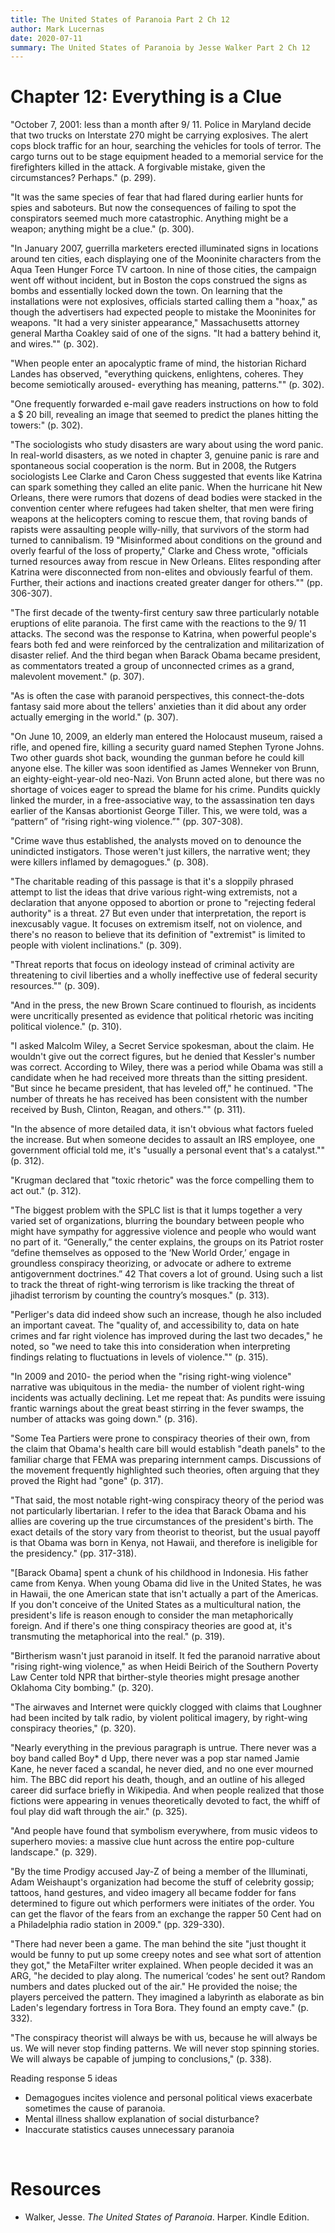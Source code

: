 ```yaml
---
title: The United States of Paranoia Part 2 Ch 12
author: Mark Lucernas
date: 2020-07-11
summary: The United States of Paranoia by Jesse Walker Part 2 Ch 12
---
```



# Chapter 12: Everything is a Clue

"October 7, 2001: less than a month after 9/ 11. Police in Maryland decide that
two trucks on Interstate 270 might be carrying explosives. The alert cops block
traffic for an hour, searching the vehicles for tools of terror. The cargo turns
out to be stage equipment headed to a memorial service for the firefighters
killed in the attack. A forgivable mistake, given the circumstances? Perhaps."
(p. 299).

"It was the same species of fear that had flared during earlier hunts for spies
and saboteurs. But now the consequences of failing to spot the conspirators
seemed much more catastrophic. Anything might be a weapon; anything might be a
clue." (p. 300).

"In January 2007, guerrilla marketers erected illuminated signs in locations
around ten cities, each displaying one of the Mooninite characters from the Aqua
Teen Hunger Force TV cartoon. In nine of those cities, the campaign went off
without incident, but in Boston the cops construed the signs as bombs and
essentially locked down the town. On learning that the installations were not
explosives, officials started calling them a "hoax," as though the advertisers
had expected people to mistake the Mooninites for weapons. "It had a very
sinister appearance," Massachusetts attorney general Martha Coakley said of one
of the signs. "It had a battery behind it, and wires."" (p. 302).

"When people enter an apocalyptic frame of mind, the historian Richard Landes has
observed, "everything quickens, enlightens, coheres. They become semiotically
aroused- everything has meaning, patterns."" (p. 302).

"One frequently forwarded e-mail gave readers instructions on how to fold a $ 20
bill, revealing an image that seemed to predict the planes hitting the towers:"
(p. 302).

"The sociologists who study disasters are wary about using the word panic. In
real-world disasters, as we noted in chapter 3, genuine panic is rare and
spontaneous social cooperation is the norm. But in 2008, the Rutgers
sociologists Lee Clarke and Caron Chess suggested that events like Katrina can
spark something they called an elite panic. When the hurricane hit New Orleans,
there were rumors that dozens of dead bodies were stacked in the convention
center where refugees had taken shelter, that men were firing weapons at the
helicopters coming to rescue them, that roving bands of rapists were assaulting
people willy-nilly, that survivors of the storm had turned to cannibalism. 19
"Misinformed about conditions on the ground and overly fearful of the loss of
property," Clarke and Chess wrote, "officials turned resources away from rescue
in New Orleans. Elites responding after Katrina were disconnected from
non-elites and obviously fearful of them. Further, their actions and inactions
created greater danger for others."" (pp. 306-307).

"The first decade of the twenty-first century saw three particularly notable
eruptions of elite paranoia. The first came with the reactions to the 9/ 11
attacks. The second was the response to Katrina, when powerful people's fears
both fed and were reinforced by the centralization and militarization of
disaster relief. And the third began when Barack Obama became president, as
commentators treated a group of unconnected crimes as a grand, malevolent
movement." (p. 307).

"As is often the case with paranoid perspectives, this connect-the-dots fantasy
said more about the tellers' anxieties than it did about any order actually
emerging in the world." (p. 307).

"On June 10, 2009, an elderly man entered the Holocaust museum, raised a rifle,
and opened fire, killing a security guard named Stephen Tyrone Johns. Two other
guards shot back, wounding the gunman before he could kill anyone else. The
killer was soon identified as James Wenneker von Brunn, an eighty-eight-year-old
neo-Nazi. Von Brunn acted alone, but there was no shortage of voices eager to
spread the blame for his crime. Pundits quickly linked the murder, in a
free-associative way, to the assassination ten days earlier of the Kansas
abortionist George Tiller. This, we were told, was a “pattern” of “rising
right-wing violence.”" (pp. 307-308).

"Crime wave thus established, the analysts moved on to denounce the unindicted
instigators. Those weren't just killers, the narrative went; they were killers
inflamed by demagogues." (p. 308).

"The charitable reading of this passage is that it's a sloppily phrased attempt
to list the ideas that drive various right-wing extremists, not a declaration
that anyone opposed to abortion or prone to "rejecting federal authority" is a
threat. 27 But even under that interpretation, the report is inexcusably vague.
It focuses on extremism itself, not on violence, and there's no reason to
believe that its definition of "extremist" is limited to people with violent
inclinations." (p. 309).

"Threat reports that focus on ideology instead of criminal activity are
threatening to civil liberties and a wholly ineffective use of federal security
resources."" (p. 309).

"And in the press, the new Brown Scare continued to flourish, as incidents were
uncritically presented as evidence that political rhetoric was inciting
political violence." (p. 310).

"I asked Malcolm Wiley, a Secret Service spokesman, about the claim. He wouldn't
give out the correct figures, but he denied that Kessler's number was correct.
According to Wiley, there was a period while Obama was still a candidate when he
had received more threats than the sitting president. "But since he became
president, that has leveled off," he continued. "The number of threats he has
received has been consistent with the number received by Bush, Clinton, Reagan,
and others."" (p. 311).

"In the absence of more detailed data, it isn't obvious what factors fueled the
increase. But when someone decides to assault an IRS employee, one government
official told me, it's "usually a personal event that's a catalyst."" (p. 312).

"Krugman declared that "toxic rhetoric" was the force compelling them to act
out." (p. 312).

"The biggest problem with the SPLC list is that it lumps together a very varied
set of organizations, blurring the boundary between people who might have
sympathy for aggressive violence and people who would want no part of it.
“Generally,” the center explains, the groups on its Patriot roster “define
themselves as opposed to the ‘New World Order,’ engage in groundless conspiracy
theorizing, or advocate or adhere to extreme antigovernment doctrines.” 42 That
covers a lot of ground. Using such a list to track the threat of right-wing
terrorism is like tracking the threat of jihadist terrorism by counting the
country’s mosques." (p. 313).

"Perliger's data did indeed show such an increase, though he also included an
important caveat. The "quality of, and accessibility to, data on hate crimes and
far right violence has improved during the last two decades," he noted, so "we
need to take this into consideration when interpreting findings relating to
fluctuations in levels of violence."" (p. 315).

"In 2009 and 2010- the period when the "rising right-wing violence" narrative was
ubiquitous in the media- the number of violent right-wing incidents was actually
declining. Let me repeat that: As pundits were issuing frantic warnings about
the great beast stirring in the fever swamps, the number of attacks was going
down." (p. 316).

"Some Tea Partiers were prone to conspiracy theories of their own, from the claim
that Obama's health care bill would establish "death panels" to the familiar
charge that FEMA was preparing internment camps. Discussions of the movement
frequently highlighted such theories, often arguing that they proved the Right
had "gone" (p. 317).

"That said, the most notable right-wing conspiracy theory of the period was not
particularly libertarian. I refer to the idea that Barack Obama and his allies
are covering up the true circumstances of the president's birth. The exact
details of the story vary from theorist to theorist, but the usual payoff is
that Obama was born in Kenya, not Hawaii, and therefore is ineligible for the
presidency." (pp. 317-318).

"[Barack Obama] spent a chunk of his childhood in Indonesia. His father came
from Kenya. When young Obama did live in the United States, he was in Hawaii,
the one American state that isn't actually a part of the Americas. If you don't
conceive of the United States as a multicultural nation, the president's life is
reason enough to consider the man metaphorically foreign. And if there's one
thing conspiracy theories are good at, it's transmuting the metaphorical into
the real." (p. 319).

"Birtherism wasn't just paranoid in itself. It fed the paranoid narrative about
"rising right-wing violence," as when Heidi Beirich of the Southern Poverty Law
Center told NPR that birther-style theories might presage another Oklahoma City
bombing." (p. 320).

"The airwaves and Internet were quickly clogged with claims that Loughner had
been incited by talk radio, by violent political imagery, by right-wing
conspiracy theories," (p. 320).

"Nearly everything in the previous paragraph is untrue. There never was a boy
band called Boy* d Upp, there never was a pop star named Jamie Kane, he never
faced a scandal, he never died, and no one ever mourned him. The BBC did report
his death, though, and an outline of his alleged career did surface briefly in
Wikipedia. And when people realized that those fictions were appearing in venues
theoretically devoted to fact, the whiff of foul play did waft through the air."
(p. 325).

"And people have found that symbolism everywhere, from music videos to superhero
movies: a massive clue hunt across the entire pop-culture landscape." (p. 329).

"By the time Prodigy accused Jay-Z of being a member of the Illuminati, Adam
Weishaupt's organization had become the stuff of celebrity gossip; tattoos, hand
gestures, and video imagery all became fodder for fans determined to figure out
which performers were initiates of the order. You can get the flavor of the
fears from an exchange the rapper 50 Cent had on a Philadelphia radio station in
2009." (pp. 329-330).

"There had never been a game. The man behind the site "just thought it would be
funny to put up some creepy notes and see what sort of attention they got," the
MetaFilter writer explained. When people decided it was an ARG, "he decided to
play along. The numerical ‘codes' he sent out? Random numbers and dates plucked
out of the air." He provided the noise; the players perceived the pattern. They
imagined a labyrinth as elaborate as bin Laden's legendary fortress in Tora
Bora. They found an empty cave." (p. 332).

"The conspiracy theorist will always be with us, because he will always be us.
We will never stop finding patterns. We will never stop spinning stories. We
will always be capable of jumping to conclusions," (p. 338).


Reading response 5 ideas

  - Demagogues incites violence and personal political views exacerbate
    sometimes the cause of paranoia.
  - Mental illness shallow explanation of social disturbance?
  - Inaccurate statistics causes unnecessary paranoia


<br>

# Resources

  - Walker, Jesse. _The United States of Paranoia_. Harper. Kindle Edition.
